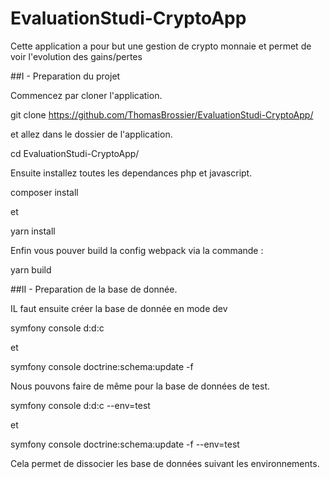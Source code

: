 # EvaluationStudi-CryptoApp
Cette application a pour but une gestion de crypto monnaie et permet de voir l'evolution des gains/pertes

##I - Preparation du projet 

Commencez par cloner l'application.

git clone https://github.com/ThomasBrossier/EvaluationStudi-CryptoApp/

et allez dans le dossier de l'application. 

cd EvaluationStudi-CryptoApp/

Ensuite installez toutes les dependances php et javascript. 

composer install

et

yarn install

Enfin vous pouver build la config webpack via la commande : 

yarn build


##II - Preparation de la base de donnée. 

IL faut ensuite créer la base de donnée en mode dev

symfony console d:d:c

et

symfony console doctrine:schema:update -f

Nous pouvons faire de même pour la base de données de test. 

 symfony console d:d:c --env=test
 
 et
 
 symfony console doctrine:schema:update -f --env=test
 
 Cela permet de dissocier les base de données suivant les environnements. 

